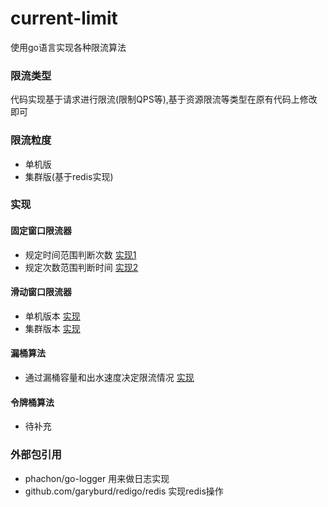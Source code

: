 # current-limit

使用go语言实现各种限流算法

### 限流类型
代码实现基于请求进行限流(限制QPS等),基于资源限流等类型在原有代码上修改即可

### 限流粒度
- 单机版
- 集群版(基于redis实现)

### 实现
#### 固定窗口限流器 
- 规定时间范围判断次数 [实现1](./window/util/fixation1.go)
- 规定次数范围判断时间 [实现2](./window/util/fixation2.go)


#### 滑动窗口限流器
- 单机版本 [实现](./window/util/slide.go)
- 集群版本 [实现](./window/util/slide_redis.go)

#### 漏桶算法
- 通过漏桶容量和出水速度决定限流情况 [实现](./bucket/leak/leak.go)

#### 令牌桶算法
- 待补充

### 外部包引用
- phachon/go-logger 用来做日志实现 
- github.com/garyburd/redigo/redis 实现redis操作

